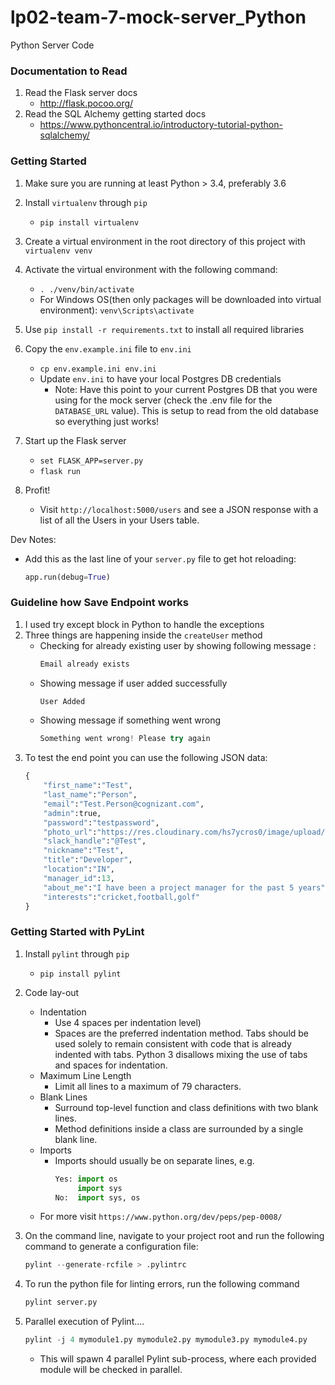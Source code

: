 # lp02-team-7-mock-server_Python
Python Server Code

### Documentation to Read
1. Read the Flask server docs
    - http://flask.pocoo.org/
2. Read the SQL Alchemy getting started docs
    - https://www.pythoncentral.io/introductory-tutorial-python-sqlalchemy/

### Getting Started
1. Make sure you are running at least Python > 3.4, preferably 3.6
1. Install `virtualenv` through `pip`
    - `pip install virtualenv`
1. Create a virtual environment in the root directory of this project with `virtualenv venv`
1. Activate the virtual environment with the following command:
    - `. ./venv/bin/activate`
    - For Windows OS(then only packages will be downloaded into virtual environment):
     `venv\Scripts\activate`
    
1. Use `pip install -r requirements.txt` to install all required libraries
2. Copy the `env.example.ini` file to `env.ini`
    - `cp env.example.ini env.ini`
    - Update `env.ini` to have your local Postgres DB credentials
      * Note: Have this point to your current Postgres DB that you were using for the mock server (check the .env file for the `DATABASE_URL` value). This is setup to read from the old database so everything just works!
3. Start up the Flask server
    - `set FLASK_APP=server.py`
    - `flask run`
4. Profit!
    - Visit `http://localhost:5000/users` and see a JSON response with a list of all the Users in your Users table.

Dev Notes:
  - Add this as the last line of your `server.py` file to get hot reloading:
    ```python
    app.run(debug=True)
    ```
### Guideline how Save Endpoint works
1. I used try except block in Python to handle the exceptions
1. Three things are happening inside the `createUser` method
    - Checking for already existing user by showing following message :
       ```python
       Email already exists
       ```
    - Showing message if user added successfully
       ```python
       User Added
       ```
    - Showing message if something went wrong
       ```python
       Something went wrong! Please try again
       ```
1. To test the end point you can use the following JSON data:
    ```python
    {
        "first_name":"Test",
        "last_name":"Person",
        "email":"Test.Person@cognizant.com",
        "admin":true,
        "password":"testpassword",
        "photo_url":"https://res.cloudinary.com/hs7ycros0/image/upload/v1511452210/lp02team07mock/Test.jpg",
        "slack_handle":"@Test",
        "nickname":"Test",
        "title":"Developer",
        "location":"IN",
        "manager_id":13,
        "about_me":"I have been a project manager for the past 5 years",
        "interests":"cricket,football,golf"
    }
    ```

### Getting Started with PyLint
1. Install `pylint` through `pip`
    - `pip install pylint`
1. Code lay-out
    - Indentation 
      * Use 4 spaces per indentation level)
      * Spaces are the preferred indentation method. Tabs should be used solely to remain consistent with code that    is already indented with tabs. Python 3 disallows mixing the use of tabs and spaces for indentation.
    - Maximum Line Length
      * Limit all lines to a maximum of 79 characters.
    - Blank Lines
      * Surround top-level function and class definitions with two blank lines.
      * Method definitions inside a class are surrounded by a single blank line.
    - Imports
      * Imports should usually be on separate lines, e.g.
        ```python
        Yes: import os
             import sys
        No:  import sys, os
        ```
    - For more visit ``https://www.python.org/dev/peps/pep-0008/``

1. On the command line, navigate to your project root and run the following command to generate a 
   configuration file:
   ```python
   pylint --generate-rcfile > .pylintrc
   ```
1. To run the python file for linting errors, run the following command
   ```python
   pylint server.py
   ```
1. Parallel execution of Pylint....
   ```python
   pylint -j 4 mymodule1.py mymodule2.py mymodule3.py mymodule4.py
   ```
   * This will spawn 4 parallel Pylint sub-process, where each provided module will be checked in parallel.